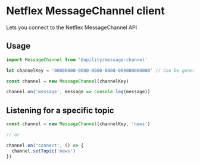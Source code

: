 # Netflex MessageChannel client

Lets you connect to the Netflex MessageChannel API

## Usage
```javascript
import MessageChannel from '@apility/message-channel'

let channelKey = '00000000-0000-0000-0000-000000000000' // Can be generated server side, or provided manually

const channel = new MessageChannel(channelKey)

channel.on('message', message => console.log(message))
```

## Listening for a specific topic

```javascript
const channel = new MessageChannel(channelKey, 'news')

// or

channel.on('connect', () => {
  channel.setTopic('news')
})
```
